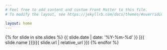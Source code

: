 ```yaml
---
# Feel free to add content and custom Front Matter to this file.
# To modify the layout, see https://jekyllrb.com/docs/themes/#overriding-theme-defaults

layout: home
---
```


{% for slide in site.slides %}
  {{ slide.date | date: '%Y-%m-%d' }}
  [{{ slide.name }}]({{ slide.url | relative_url }})
{% endfor %}
